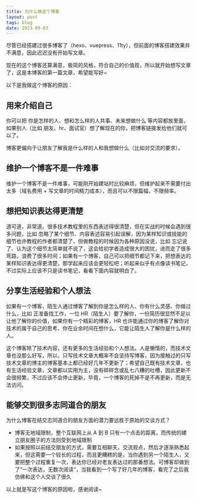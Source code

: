 ```yaml
---
title: 为什么做这个博客
layout: post
tags: blog
date: 2023-09-03
---
```


尽管已经搭建过很多博客了（hexo、vuepress、11ty），但前面的博客搭建效果并不满意，因此迟迟没有开始写文章。

现在的这个博客还算满意，极简的风格，符合自己的价值观，所以就开始想写文章了，这是本博客的第一篇文章，希望能写好~

以下是我做这个博客的原因：

## 用来介绍自己

你可以把 你是怎样的人、想和怎么样的人共事、未来想做什么 等内容都放里面，如果别人（比如 朋友、hr、面试官）想了解现在的你，把博客链接发给他们就可以了。

博客更偏向于让朋友了解我是什么样的人和我想做什么（比如对交流的要求）。

## 维护一个博客不是一件难事

维护一个博客不是一件难事，可能刚开始建站时比较麻烦，但维护起来不需要付出太多（域名费用 + 写文章的时间精力成本），而且可以不限篇幅，不限频率。

## 想把知识表达得更清楚

道可道，非常道。很多技术教程里的东西表述得很清楚，但在实战的时候会遇到很多问题，比如 忽略了某个细节、内容表述容易引起误解，因为某样知识或技能的细节也许教程的作者都清楚了，但做教程的时候因为各种原因没说，比如 忘记说了、认为这个细节太简单就不说了，这会给初学者造成很大的困扰，进而走了很多弯路，浪费了很多时间；如果有一个博客，自己可以把细节都记下来，把想表达的某样知识表达得更清楚，那学起来应该会更轻松吧；听起来似乎有点像读书笔记，不过实际上应该不只是读书笔记，看看下面内容就明白了。

## 分享生活经验和个人想法

如果有一个博客，陌生人通过博客了解到你是怎么样的人、你有什么灵感、你做过什么，比如 正准备找工作，一位 HR（陌生人）要了解你，一份简历很显然不足以让他了解你的价值，如果你有一个精彩的博客，HR 也许能通过你的博客了解你对技术的属于自己的思考、你在业余时间在想什么，它能让陌生人了解你是什么样的人。

这个博客除了技术内容，还有更多的生活经验和个人想法。人是懒惰的，而技术文章也没那么好写，所以，只写技术文章大概率不会坚持写博客，因为接触过的只写技术文章的博主的博客基本上都已经好几年不更新了；希望自己既有技术文章，也有生活经验文章，文章都以实用为主，没有碎碎念或乱七八糟的吐槽，因此更新不会很频繁，不过应该不会停止更新，毕竟，一个博客的死掉不是不再更新，而是无法访问。

## 能够交到很多志同道合的朋友

为什么博客在结交志同道合的朋友方面的潜力要远胜于原始的交谈方式？

* 博客无地域限制，整个互联网上从 A 到 B 只有一个点击的距离，而传统的建立朋友圈子的方法则受到地域限制
* 如果按照以前结交朋友的方式，需要互相聊天，交流观点，然后才逐渐熟悉起来，但这需要一个较长的过程，而且更糟糕的是，当你遇到另一个陌生人，又要把整个过程重复一次，表达你已经对老友表达过的那番想法。可博客却做到了“一次表达，无数次阅读”，当我看到一个写了好几年的博客，看完了之后我仿佛和这个人交谈了很久



以上就是写这个博客的原因啦，感谢阅读~